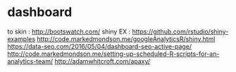 # dashboard

to skin : http://bootswatch.com/
shiny EX : https://github.com/rstudio/shiny-examples
http://code.markedmondson.me/googleAnalyticsR/shiny.html 
https://data-seo.com/2016/05/04/dashboard-seo-active-page/
http://code.markedmondson.me/setting-up-scheduled-R-scripts-for-an-analytics-team/
http://adamwhitcroft.com/apaxy/
